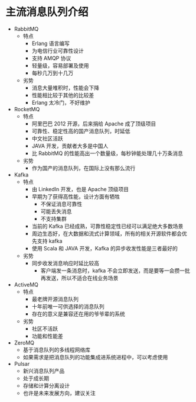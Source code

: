 # 主流消息队列介绍

- RabbitMQ
  - 特点
    - Erlang 语言编写
    - 为电信行业可靠性设计
    - 支持 AMQP 协议
    - 轻量级，容易部署及使用
    - 每秒几万到十几万
  - 劣势
    - 消息大量堆积时，性能会下降
    - 性能相比较于其他的比较差
    - Erlang 太冷门，不好维护
- RocketMQ
  - 特点
    - 阿里巴巴 2012 开源，后来捐给 Apache 成了顶级项目
    - 可靠性、稳定性高的国产消息队列，时延低
    - 中文社区活跃
    - JAVA 开发，贡献者大多是中国人
    - 比 RabbitMQ 的性能高出一个数量级，每秒钟能处理几十万条消息
  - 劣势
    - 作为国产的消息队列，在国际上没有那么流行
- Kafka
  - 特点
    - 由 LinkedIn 开发，也是 Apache 顶级项目
    - 早期为了获得高性能，设计方面有牺牲
      - 不保证消息可靠性
      - 可能丢失消息
      - 不支持集群
    - 当前的 Kafka 已经成熟，可靠性稳定性已经可以满足绝大多数场景
    - 周边生态好，在大数据和流式计算领域，所有的相关开源软件都会优先支持 kafka
    - 使用 Scala 和 JAVA 开发，Kafka 的异步收发性能是三者最好的
  - 劣势
    - 同步收发消息响应时延比较高
      - 客户端发一条消息时，kafka 不会立即发送，而是要等一会攒一批再发送，所以不适合在线业务场景
- ActiveMQ
  - 特点
    - 最老牌开源消息队列
    - 十年前唯一可供选择的消息队列
    - 存在的意义是兼容还在用的爷爷辈的系统
  - 劣势
    - 社区不活跃
    - 功能和性能差
- ZeroMQ
  - 基于消息队列的多线程网络库
  - 如果需求是把消息队列的功能集成进系统进程中，可以考虑使用
- Pulsar
  - 新兴消息队列产品
  - 处于成长期
  - 存储和计算分离设计
  - 也许是未来发展方向，建议关注